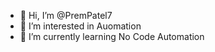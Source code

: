 - 👋 Hi, I’m @PremPatel7
- 👀 I’m interested in Auomation
- 🌱 I’m currently learning No Code Automation



<!---
PremPatel7/PremPatel7 is a ✨ special ✨ repository because its `README.md` (this file) appears on your GitHub profile.
You can click the Preview link to take a look at your changes.
--->
